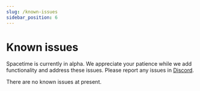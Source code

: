 ```yaml
---
slug: /known-issues
sidebar_position: 6
---
```


# Known issues

Spacetime is currently in alpha. We appreciate your patience while we add functionality and address these issues. Please report any issues in [Discord](https://discord.gg/DrXkRpCFDX).

There are no known issues at present.
